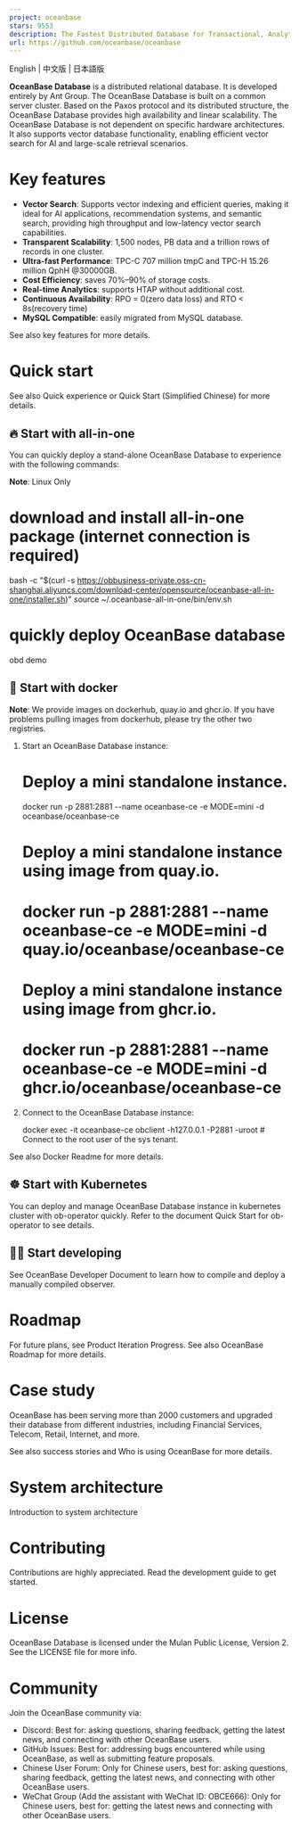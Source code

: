 ```yaml
---
project: oceanbase
stars: 9553
description: The Fastest Distributed Database for Transactional, Analytical, and  AI Workloads. Welcome to our community: https://discord.gg/74cF8vbNEs
url: https://github.com/oceanbase/oceanbase
---
```


English | 中文版 | 日本語版

**OceanBase Database** is a distributed relational database. It is developed entirely by Ant Group. The OceanBase Database is built on a common server cluster. Based on the Paxos protocol and its distributed structure, the OceanBase Database provides high availability and linear scalability. The OceanBase Database is not dependent on specific hardware architectures. It also supports vector database functionality, enabling efficient vector search for AI and large-scale retrieval scenarios.

Key features
============

-   **Vector Search**: Supports vector indexing and efficient queries, making it ideal for AI applications, recommendation systems, and semantic search, providing high throughput and low-latency vector search capabilities.
-   **Transparent Scalability**: 1,500 nodes, PB data and a trillion rows of records in one cluster.
-   **Ultra-fast Performance**: TPC-C 707 million tmpC and TPC-H 15.26 million QphH @30000GB.
-   **Cost Efficiency**: saves 70%–90% of storage costs.
-   **Real-time Analytics**: supports HTAP without additional cost.
-   **Continuous Availability**: RPO = 0(zero data loss) and RTO < 8s(recovery time)
-   **MySQL Compatible**: easily migrated from MySQL database.

See also key features for more details.

Quick start
===========

See also Quick experience or Quick Start (Simplified Chinese) for more details.

🔥 Start with all-in-one
------------------------

You can quickly deploy a stand-alone OceanBase Database to experience with the following commands:

**Note**: Linux Only

# download and install all-in-one package (internet connection is required)
bash -c "$(curl -s https://obbusiness-private.oss-cn-shanghai.aliyuncs.com/download-center/opensource/oceanbase-all-in-one/installer.sh)"
source ~/.oceanbase-all-in-one/bin/env.sh

# quickly deploy OceanBase database
obd demo

🐳 Start with docker
--------------------

**Note**: We provide images on dockerhub, quay.io and ghcr.io. If you have problems pulling images from dockerhub, please try the other two registries.

1.  Start an OceanBase Database instance:
    
    # Deploy a mini standalone instance.
    docker run -p 2881:2881 --name oceanbase-ce -e MODE=mini -d oceanbase/oceanbase-ce
    
    # Deploy a mini standalone instance using image from quay.io.
    # docker run -p 2881:2881 --name oceanbase-ce -e MODE=mini -d quay.io/oceanbase/oceanbase-ce
    
    # Deploy a mini standalone instance using image from ghcr.io.
    # docker run -p 2881:2881 --name oceanbase-ce -e MODE=mini -d ghcr.io/oceanbase/oceanbase-ce
    
2.  Connect to the OceanBase Database instance:
    
    docker exec -it oceanbase-ce obclient -h127.0.0.1 -P2881 -uroot # Connect to the root user of the sys tenant.
    

See also Docker Readme for more details.

☸️ Start with Kubernetes
------------------------

You can deploy and manage OceanBase Database instance in kubernetes cluster with ob-operator quickly. Refer to the document Quick Start for ob-operator to see details.

👨‍💻 Start developing
----------------------

See OceanBase Developer Document to learn how to compile and deploy a manually compiled observer.

Roadmap
=======

For future plans, see Product Iteration Progress. See also OceanBase Roadmap for more details.

Case study
==========

OceanBase has been serving more than 2000 customers and upgraded their database from different industries, including Financial Services, Telecom, Retail, Internet, and more.

See also success stories and Who is using OceanBase for more details.

System architecture
===================

Introduction to system architecture

Contributing
============

Contributions are highly appreciated. Read the development guide to get started.

License
=======

OceanBase Database is licensed under the Mulan Public License, Version 2. See the LICENSE file for more info.

Community
=========

Join the OceanBase community via:

-   Discord: Best for: asking questions, sharing feedback, getting the latest news, and connecting with other OceanBase users.
-   GitHub Issues: Best for: addressing bugs encountered while using OceanBase, as well as submitting feature proposals.
-   Chinese User Forum: Only for Chinese users, best for: asking questions, sharing feedback, getting the latest news, and connecting with other OceanBase users.
-   WeChat Group (Add the assistant with WeChat ID: OBCE666): Only for Chinese users, best for: getting the latest news and connecting with other OceanBase users.
